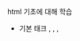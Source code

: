 html 기초에 대해 학습

- 기본 태크 <html>, <head>, <meta>, <title>, <body>
- 추가 <ul>, <li>, <ol>, <a>, <img>,<h1->
